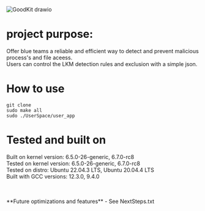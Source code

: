 ![GoodKit drawio](https://github.com/SilverPlate3/GoodKit/assets/93097769/e7a07a30-1e95-4a65-92a1-d739efa7f3d7)

# project purpose:
Offer blue teams a reliable and efficient way to detect and prevent malicious process's and file aceess.<br>
Users can control the LKM detection rules and exclusion with a simple json.
<br>

# How to use
```
git clone
sudo make all
sudo ./UserSpace/user_app
```

# Tested and built on
Built on kernel version: 6.5.0-26-generic, 6.7.0-rc8<br>
Tested on kernel version: 6.5.0-26-generic, 6.7.0-rc8<br>
Tested on distro: Ubuntu 22.04.3 LTS, Ubuntu 20.04.4 LTS <br>
Built with GCC versions: 12.3.0, 9.4.0<br>

<br>
<br>
**Future optimizations and features** - See NextSteps.txt 
